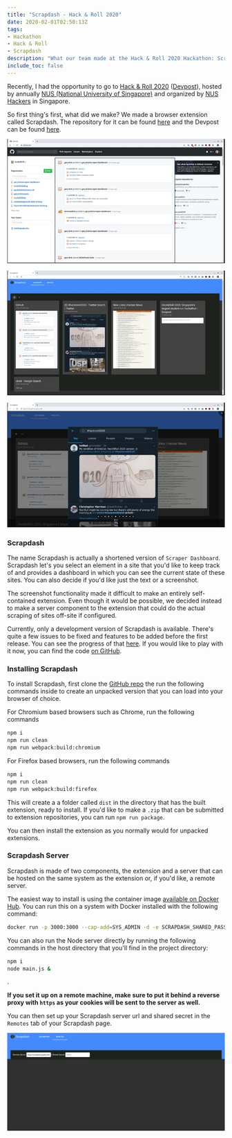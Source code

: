 ```yaml
---
title: "Scrapdash - Hack & Roll 2020"
date: 2020-02-01T02:50:13Z
tags:
- Hackathon
- Hack & Roll
- Scrapdash
description: "What our team made at the Hack & Roll 2020 Hackathon: Scrapdash"
include_toc: false
---
```


Recently, I had the opportunity to go to [Hack & Roll 2020](https://hacknroll.nushackers.org) ([Devpost](https://hacknroll2020.devpost.com)), hosted by annually [NUS (National University of Singapore)](http://nus.edu.sg/) and organized by [NUS Hackers](https://www.nushackers.org/) in Singapore.

So first thing's first, what did we make? We made a browser extension called Scrapdash. The repository for it can be found [here](https://github.com/gary-kim/scrapdash) and the Devpost can be found [here](https://devpost.com/software/scrapdash).

![Scrapdash Screenshot 1](/res/large/hack-n-roll-2020/scrapdash-1.jpg)

![Scrapdash Screenshot 2](/res/large/hack-n-roll-2020/scrapdash-2.jpg)

![Scrapdash Screenshot 3](/res/large/hack-n-roll-2020/scrapdash-3.jpg)

### Scrapdash

The name Scrapdash is actually a shortened version of `Scraper Dashboard`. Scrapdash let's you select an element in a site that you'd like to keep track of and provides a dashboard in which you can see the current state of these sites. You can also decide if you'd like just the text or a screenshot.

The screenshot functionality made it difficult to make an entirely self-contained extension. Even though it would be possible, we decided instead to make a server component to the extension that could do the actual scraping of sites off-site if configured.

Currently, only a development version of Scrapdash is available. There's quite a few issues to be fixed and features to be added before the first release. You can see the progress of that [here](https://github.com/gary-kim/scrapdash/issues/2). If you would like to play with it now, you can find the code [on GitHub](https://github.com/gary-kim/scrapdash). 

### Installing Scrapdash

To install Scrapdash, first clone the [GitHub repo](https://github.com/gary-kim/scrapdash) the run the following commands inside to create an unpacked version that you can load into your browser of choice.

For Chromium based browsers such as Chrome, run the following commands
```bash
npm i
npm run clean
npm run webpack:build:chromium
```

For Firefox based browsers, run the following commands
```bash
npm i
npm run clean
npm run webpack:build:firefox
```

This will create a a folder called `dist` in the directory that has the built extension, ready to install. If you'd like to make a `.zip` that can be submitted to extension repositories, you can run `npm run package`.

You can then install the extension as you normally would for unpacked extensions.

### Scrapdash Server

Scrapdash is made of two components, the extension and a server that can be hosted on the same system as the extension or, if you'd like, a remote server.

The easiest way to install is using the container image [available on Docker Hub](https://hub.docker.com/r/garykim/scrapdash-server). You can run this on a system with Docker installed with the following command:

```bash
docker run -p 3000:3000 --cap-add=SYS_ADMIN -d -e SCRAPDASH_SHARED_PASSWORD=sharedsecret garykim/scrapdash-server
```

You can also run the Node server directly by running the following commands in the host directory that you'll find in the project directory:

```bash
npm i
node main.js &
```
.

**If you set it up on a remote machine, make sure to put it behind a reverse proxy with `https` as your cookies will be sent to the server as well.**

You can then set up your Scrapdash server url and shared secret in the `Remotes` tab of your Scrapdash page.

![Scrapdash Remotes Page](/res/large/hack-n-roll-2020/scrapdash-remotes.png)
